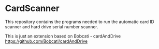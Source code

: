 # CardScanner
This repository contains the programs needed to run the automatic card ID scanner and hard drive serial number scanner. 

This is just an extension based on Bobcati - cardAndDrive https://github.com/Bobcati/cardAndDrive
